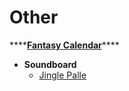 # Other

\*\*\*\*[**Fantasy Calendar**](https://app.fantasy-calendar.com/)\*\*\*\*

* **Soundboard**
  * [Jingle Palle](https://www.jinglepalette.com/)





